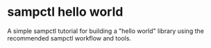 # sampctl hello world

A simple sampctl tutorial for building a "hello world" library using the
recommended sampctl workflow and tools.
